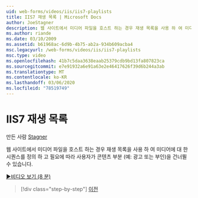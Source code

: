 ```yaml
---
uid: web-forms/videos/iis/iis7-playlists
title: IIS7 재생 목록 | Microsoft Docs
author: JoeStagner
description: 웹 사이트에서 미디어 파일을 호스트 하는 경우 재생 목록을 사용 하 여 미디어에 대 한 시퀀스를 정의 하 고 필요에 따라 사용자가 t ...의 일부를 건너뛰는 것을 방지할 수 있습니다.
ms.author: riande
ms.date: 03/10/2009
ms.assetid: b61968ac-6d9b-4b75-ab2a-934b609acba4
msc.legacyurl: /web-forms/videos/iis/iis7-playlists
msc.type: video
ms.openlocfilehash: 41b7c5daa3638eaab25379cdb9bd13fa807823ca
ms.sourcegitcommit: e7e91932a6e91a63e2e46417626f39d6b244a3ab
ms.translationtype: MT
ms.contentlocale: ko-KR
ms.lasthandoff: 03/06/2020
ms.locfileid: "78519749"
---
```

# <a name="iis7-playlists"></a>IIS7 재생 목록

만든 사람 [Stagner](https://github.com/JoeStagner)

웹 사이트에서 미디어 파일을 호스트 하는 경우 재생 목록을 사용 하 여 미디어에 대 한 시퀀스를 정의 하 고 필요에 따라 사용자가 콘텐츠 부분 (예: 광고 또는 부인)을 건너뛸 수 있습니다.

[&#9654;비디오 보기 (8 분)](https://channel9.msdn.com/Blogs/ASP-NET-Site-Videos/iis7-playlists)

> [!div class="step-by-step"]
> [이전](bit-rate-throttling.md)

